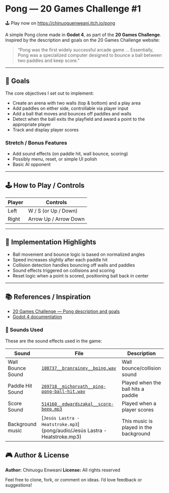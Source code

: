 # Pong — 20 Games Challenge #1

🕹️ Play now on https://chinuoguenweani.itch.io/pong


A simple Pong clone made in **Godot 4**, as part of the **20 Games Challenge**.  
Inspired by the description and goals on the 20 Games Challenge website:

> “Pong was the first widely successful arcade game … Essentially, Pong was a specialized computer designed to bounce a ball between two paddles and keep score.”

---

## 🎯 Goals

The core objectives I set out to implement:

- Create an arena with two walls (top & bottom) and a play area  
- Add paddles on either side, controllable via player input  
- Add a ball that moves and bounces off paddles and walls  
- Detect when the ball exits the playfield and award a point to the appropriate player  
- Track and display player scores  

### Stretch / Bonus Features

- Add sound effects (on paddle hit, wall bounce, scoring)  
- Possibly menu, reset, or simple UI polish  
- Basic AI opponent  

---

## 🕹 How to Play / Controls

| Player | Controls        |
|--------|------------------|
| Left   | W / S (or Up / Down) |
| Right  | Arrow Up / Arrow Down |

---

## 🧩 Implementation Highlights

- Ball movement and bounce logic is based on normalized angles  
- Speed increases slightly after each paddle hit  
- Collision detection handles bouncing off walls and paddles  
- Sound effects triggered on collisions and scoring  
- Reset logic when a point is scored, positioning ball back in center  

---

## 📚 References / Inspiration

- [20 Games Challenge — Pong description and goals](https://20_games_challenge.gitlab.io/games/pong/?utm_source=chatgpt.com)  
- [Godot 4 documentation](https://docs.godotengine.org/en/stable/)

### 🎵 Sounds Used

These are the sound effects used in the game:

| Sound | File | Description |
|-------|------|------------|
| Wall Bounce Sound | [`108737__branrainey__boing.wav`](pong/audio/108737__branrainey__boing.wav) | Wall bounce/collision sound |
| Paddle Hit Sound | [`269718__michorvath__ping-pong-ball-hit.wav`](pong/audio/269718__michorvath__ping-pong-ball-hit.wav) | Played when the ball hits a paddle |
| Score Sound | [`514160__edwardszakal__score-beep.mp3`](pong/audio/514160__edwardszakal__score-beep.mp3) | Played when a player scores |
| Background music | [`Jesús Lastra - Heatstroke.mp3`](pong/audio/Jesús Lastra - Heatstroke.mp3)  | This music is played in the background |

## 🎮 Author & License

**Author:** Chinuogu Enweani 
**License:** All rights reserved

Feel free to clone, fork, or comment on ideas. I’d love feedback or suggestions!


